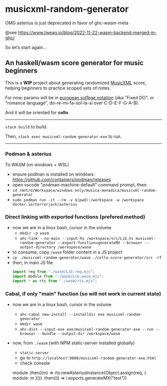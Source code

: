 # musicxml-random-generator

OMG asterius is just deprecated in favor of ghc-wasm-meta


@see https://www.tweag.io/blog/2022-11-22-wasm-backend-merged-in-ghc/


So let’s start again...

## An haskell/wasm score generator for music beginners


This is a **WIP** project about generating randomized [MusicXML](https://www.w3.org/2021/06/musicxml40/) score, helping beginners to practice scoped sets of notes.

For now, params will be in [european solfège notation](https://en.wikipedia.org/wiki/Solf%C3%A8ge) (aka "Fixed DO", or "romance language", do-re-mi-fa-sol-la-si over C-D-E-F-G-A-B).

And it will be oriented for **cello**.

--- 

`stack build` to build.

Then, `stack exec musicxml-random-generator-exe` to run.


---

### Podman & asterius
To WASM (on windows + WSL)
- ensure podman is installed on windows: https://github.com/containers/podman/releases
- open vscode "podman-machine-default" command prompt, then:
- `cd /mnt/d/Workspace/windows-only/musica-monadica/musicxml-random-generator`
- `sudo podman run -it --rm -v $(pwd):/workspace -w /workspace docker.io/terrorjack/asterius`

### Direct linking with exported functions (prefered method)
- now we are in a linux bash, cursor in the volume
  - `mkdir -p wasm`
  - `ahc-link --no-main --input-hs /workspace/src/Lib.hs musicxml-random-generator --export-function=generateMX --browser --output-directory /workspace/wasm`
- to consume, copy `/wasm` folder content in a JS project
- `cp ./musicxml-random-generator/wasm ./cello-score-generator/src -rf`
- then, in main JS file
  ```javascript
  import req from "./wasm/Lib.req.mjs";
  import module from "./wasm/Lib.wasm.mjs";
  import * as rts from "./wasm/rts.mjs";
  ```


### Cabal, if only "main" function (so will not work in current state)
- now we are in a linux bash, cursor in the volume
  - `ahc-cabal new-install --installdir exe musicxml-random-generator`
  - `mkdir wasm`
  - `ahc-dist --input-exe exe/musicxml-random-generator-exe --run --browser --bundle --output-dir /workspace/wasm`
- now, from `./wasm` (with NPM static-server installed globally)
  - `static-server`
  - go to `http://localhost:9080/musicxml-random-generator-exe.html`
  - check console


  module
    .then((m) => rts.newAsteriusInstance(Object.assign(req, { module: m })))
    .then((i) => i.exports.generateMX("test"))
  ```